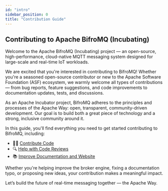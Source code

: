 ```yaml
---
id: "intro"
sidebar_position: 0
title: "Contribution Guide"
---
```


## Contributing to Apache BifroMQ (Incubating)

Welcome to the Apache BifroMQ (Incubating) project — an open-source, high-performance, cloud-native MQTT messaging system designed for large-scale and real-time IoT workloads.

We are excited that you're interested in contributing to BifroMQ! Whether you're a seasoned open-source contributor or new to the Apache Software Foundation (ASF) ecosystem, we warmly welcome all types of contributions — from bug reports, feature suggestions, and code improvements to documentation updates, tests, and discussions.

As an Apache Incubator project, BifroMQ adheres to the principles and processes of the Apache Way: open, transparent, community-driven development. Our goal is to build both a great piece of technology and a strong, inclusive community around it.

In this guide, you'll find everything you need to get started contributing to BifroMQ, including:

* 🧑‍💻 [Contribute Code](code_contribution.md)
* 🔍 [Help with Code Reviews](code_review.md)
* 📚 [Improve Documentation and Website](documentation_contribution.md)

Whether you're helping improve the broker engine, fixing a documentation typo, or proposing new ideas, your contribution makes a meaningful impact.

Let’s build the future of real-time messaging together — the Apache Way.
